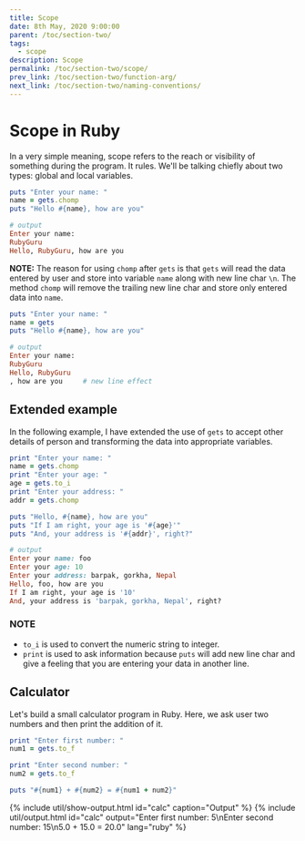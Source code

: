 ```yaml
---
title: Scope
date: 8th May, 2020 9:00:00
parent: /toc/section-two/
tags:
  - scope
description: Scope
permalink: /toc/section-two/scope/
prev_link: /toc/section-two/function-arg/
next_link: /toc/section-two/naming-conventions/
---
```


# Scope in Ruby

In a very simple meaning, scope refers to the reach or visibility of something during the program. It
rules. We'll be talking chiefly about two types: global and local variables.


```ruby
puts "Enter your name: "
name = gets.chomp
puts "Hello #{name}, how are you"

# output
Enter your name:
RubyGuru
Hello, RubyGuru, how are you
```

__NOTE:__ The reason for using `chomp` after `gets` is that `gets` will read the data entered by
user and store into variable `name` along with new line char `\n`. The method `chomp` will remove
the trailing new line char and store only entered data into `name`.

```ruby
puts "Enter your name: "
name = gets
puts "Hello #{name}, how are you"

# output
Enter your name:
RubyGuru
Hello, RubyGuru
, how are you     # new line effect
```

## Extended example

In the following example, I have extended the use of `gets` to accept other details of person
and transforming the data into appropriate variables.

```ruby
print "Enter your name: "
name = gets.chomp
print "Enter your age: "
age = gets.to_i
print "Enter your address: "
addr = gets.chomp

puts "Hello, #{name}, how are you"
puts "If I am right, your age is '#{age}'"
puts "And, your address is '#{addr}', right?"

# output
Enter your name: foo
Enter your age: 10
Enter your address: barpak, gorkha, Nepal
Hello, foo, how are you
If I am right, your age is '10'
And, your address is 'barpak, gorkha, Nepal', right?
```

### NOTE

- `to_i` is used to convert the numeric string to integer.
- `print` is used to ask information because `puts` will add new line char and give a
  feeling that you are entering your data in another line.

## Calculator

Let's build a small calculator program in Ruby. Here, we ask user two numbers and then print the
addition of it.

```ruby
print "Enter first number: "
num1 = gets.to_f

print "Enter second number: "
num2 = gets.to_f

puts "#{num1} + #{num2} = #{num1 + num2}"
```

{% include util/show-output.html id="calc" caption="Output" %}
{% include util/output.html id="calc"
    output="Enter first number: 5\nEnter second number: 15\n5.0 + 15.0 = 20.0" lang="ruby" %}
